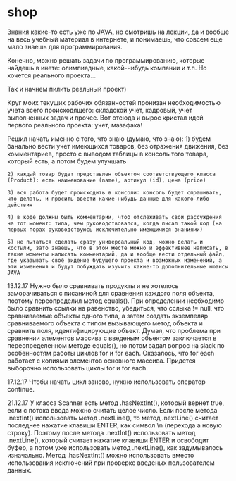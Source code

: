 # shop

Знания какие-то есть уже по JAVA, но смотришь на лекции, да и вообще на весь учебный материал в интернете, и понимаешь, что совсем еще мало знаешь для программирования.

Конечно, можно решать задачи по программированию, которые найдешь в инете: олимпиадные, какой-нибудь компании и т.п. Но хочется реального проекта...

Так и начнем пилить реальный проект)

Круг моих текущих рабочих обязанностей пронизан необходимостью учета всего происходящего: складской учет, кадровый, учет выполненных задач и прочее. Вот отсюда и вырос кристал идей первого реального проекта: учет, мазафака!

Решил начать именно с того, что знаю (думаю, что знаю):
	1) будем банально вести учет имеющихся товаров, без отражения движения, без комментариев, просто с выводом таблицы в консоль того товара, который есть, а потом будем улучшать

	2) каждый товар будет представлен объектом соответствующего класса (Product): есть наименование (name), артикул (id), цена (price)

	3) вся работа будет происходить в консоли: консоль будет спрашивать, что делать, и просить ввести какие-нибудь данные для какого-либо действия

	4) в коде должны быть комментарии, чтоб отслеживать свои рассуждения на тот момент: типа, чем руководствовался, когда писал такой код (на первых порах руководствуюсь исключительно имеющимися знаниями)

	5) не пытаться сделать сразу универсальный код, можно делать и костыли, зато знаешь, что в этом месте можно и эффективнее написать, в такие моменты написать комментарий, да и вообще вести отдельный файл, где указывать своё видение будущего проекта и возможных изменений, а эти изменения и будут побуждать изучить какие-то дополнительные нюансы JAVA

13.12.17
	Нужно было сравнивать продукты и не хотелось заморачиваться с писаниной для сравнения каждого поля объекта, поэтому переопределил метод equals().
		При определении необходимо было сравнить ссылки на равенство, убедиться, что сслыка != null, что сравниваемые объекты одного типа, а затем создать экземпеляр сравниваемого объекта с типом вызывающего метод объекта и сравнить поля, идентифицирующие объект.
	Думал, что проблема при сравнении элементов массива с введеным объектом заключается в переопределенном методе equals(), но потом задал вопрос на slack по особенностям работы циклов for и for each.
		Оказалось, что for each работает с копиями элементов основного массива. Придется выборочно использовать циклы for и for each.

17.12.17
	Чтобы начать цикл заново, нужно использовать оператор continue.

21.12.17
	У класса Scanner есть метод .hasNextInt(), который вернет true, если с потока ввода можно считать целое число.
	Если после метода .nextInt() использовать метод .nextLine(), то метод .nextLine() считает последнее нажатие клавиши ENTER, как символ \n (перехода а новую строку). Поэтому после метода .nextInt() использовать метод .nextLine(), который считает нажатие клавиши ENTER и освободит буфер, а потом уже использовать метод .nextLine(), как задумывалось изначально.
	Метод .hasNextInt() можно использовать вместо использования исключений при проверке введеных пользователем данных.